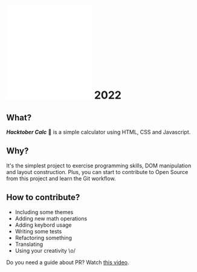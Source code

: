 # ![Hacktoberfest Logo](src/images/hacktoberfest.svg) **2022**

## What?

***Hacktober Calc*** :abacus: is a simple calculator using HTML, CSS and Javascript.

## Why?

It's the simplest project to exercise programming skills, DOM manipulation and layout construction. Plus, you can start to contribute to Open Source from this project and learn the Git workflow.

## How to contribute?

- Including some themes
- Adding new math operations
- Adding keybord usage
- Writing some tests
- Refactoring something
- Translating
- Using your creativity \o/

Do you need a guide about PR? Watch [this video](https://youtu.be/nkuYH40cjo4).